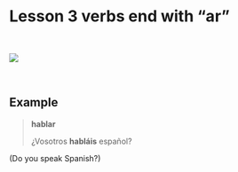 # Lesson 3 verbs end with “ar”

<br>

![](verbsEndWithAR.svg)

<br>

## Example

> **hablar**
>
> ¿Vosotros **habláis** español?

(Do you speak Spanish?)

<br><br><br><br>

